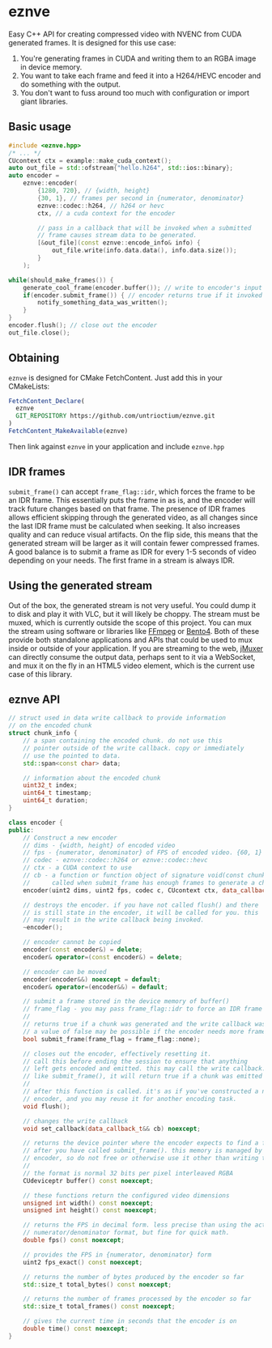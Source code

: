 # eznve
Easy C++ API for creating compressed video with NVENC from CUDA generated frames. It is designed for this use case:
1. You're generating frames in CUDA and writing them to an RGBA image in device memory.
2. You want to take each frame and feed it into a H264/HEVC encoder and do something with the output.
3. You don't want to fuss around too much with configuration or import giant libraries.

## Basic usage
```cpp
#include <eznve.hpp>
/* ... */
CUcontext ctx = example::make_cuda_context();
auto out_file = std::ofstream{"hello.h264", std::ios::binary};
auto encoder = 
    eznve::encoder(
        {1280, 720}, // {width, height}
        {30, 1}, // frames per second in {numerator, denominator}
        eznve::codec::h264, // h264 or hevc 
        ctx, // a cuda context for the encoder

        // pass in a callback that will be invoked when a submitted
        // frame causes stream data to be generated.
        [&out_file](const eznve::encode_info& info) {
            out_file.write(info.data.data(), info.data.size());
        }    
    );

while(should_make_frames()) {
    generate_cool_frame(encoder.buffer()); // write to encoder's input buffer
    if(encoder.submit_frame()) { // encoder returns true if it invoked the write callback
        notify_something_data_was_written();
    }
}
encoder.flush(); // close out the encoder
out_file.close();
```

## Obtaining
`eznve` is designed for CMake FetchContent. Just add this in your CMakeLists:
```cmake
FetchContent_Declare(
  eznve
  GIT_REPOSITORY https://github.com/untrioctium/eznve.git
)
FetchContent_MakeAvailable(eznve)
```
Then link against `eznve` in your application and include `eznve.hpp`

## IDR frames
`submit_frame()` can accept `frame_flag::idr`, which forces the frame to be an IDR frame. This essentially puts the frame in as is, and the encoder will track future changes based on that frame. The presence of IDR frames allows efficient skipping through the generated video, as all changes since the last IDR frame must be calculated when seeking. It also increases quality and can reduce visual artifacts. On the flip side, this means that the generated stream will be larger as it will contain fewer compressed frames. A good balance is to submit a frame as IDR for every 1-5 seconds of video depending on your needs. The first frame in a stream is always IDR.

## Using the generated stream
Out of the box, the generated stream is not very useful. You could dump it to disk and play it with VLC, but it will likely be choppy. The stream must be muxed, which is currently outside the scope of this project. You can mux the stream using software or libraries like [FFmpeg](https://ffmpeg.org/) or [Bento4](https://www.bento4.com/). Both of these provide both standalone applications and APIs that could be used to mux inside or outside of your application. If you are streaming to the web, [jMuxer](https://github.com/samirkumardas/jmuxer) can directly consume the output  data, perhaps sent to it via a WebSocket, and mux it on the fly in an HTML5 video element, which is the current use case of this library.

## eznve API
```cpp
// struct used in data write callback to provide information
// on the encoded chunk
struct chunk_info {
    // a span containing the encoded chunk. do not use this
    // pointer outside of the write callback. copy or immediately
    // use the pointed to data.
    std::span<const char> data;

    // information about the encoded chunk
    uint32_t index;
    uint64_t timestamp;
    uint64_t duration;
}

class encoder {
public:
    // Construct a new encoder
    // dims - {width, height} of encoded video
    // fps - {numerator, denominator} of FPS of encoded video. {60, 1} is 60fps, {100, 3} would be 33.33...fps
    // codec - eznve::codec::h264 or eznve::codec::hevc
    // ctx - a CUDA context to use 
    // cb - a function or function object of signature void(const chunk_info&).
    //      called when submit_frame has enough frames to generate a chunk.
    encoder(uint2 dims, uint2 fps, codec c, CUcontext ctx, data_callback_t&& cb);

    // destroys the encoder. if you have not called flush() and there
    // is still state in the encoder, it will be called for you. this
    // may result in the write callback being invoked. 
    ~encoder();

    // encoder cannot be copied
	encoder(const encoder&) = delete;
	encoder& operator=(const encoder&) = delete;

    // encoder can be moved
    encoder(encoder&&) noexcept = default;
	encoder& operator=(encoder&&) = default;

    // submit a frame stored in the device memory of buffer()
    // frame_flag - you may pass frame_flag::idr to force an IDR frame
    //
    // returns true if a chunk was generated and the write callback was invoked.
    // a value of false may be possible if the encoder needs more frames
    bool submit_frame(frame_flag = frame_flag::none);

    // closes out the encoder, effectively resetting it.
    // call this before ending the session to ensure that anything
    // left gets encoded and emitted. this may call the write callback.
    // like submit_frame(), it will return true if a chunk was emitted
    //
    // after this function is called. it's as if you've constructed a new
    // encoder, and you may reuse it for another encoding task.
    void flush();

    // changes the write callback
    void set_callback(data_callback_t&& cb) noexcept;

    // returns the device pointer where the encoder expects to find a frame
    // after you have called submit_frame(). this memory is managed by the
    // encoder, so do not free or otherwise use it other than writing to it.
    //
    // the format is normal 32 bits per pixel interleaved RGBA
    CUdeviceptr buffer() const noexcept;

    // these functions return the configured video dimensions
    unsigned int width() const noexcept;
    unsigned int height() const noexcept;

    // returns the FPS in decimal form. less precise than using the actual
    // numerator/denominator format, but fine for quick math.
    double fps() const noexcept;

    // provides the FPS in {numerator, denominator} form
    uint2 fps_exact() const noexcept;

    // returns the number of bytes produced by the encoder so far
    std::size_t total_bytes() const noexcept;

    // returns the number of frames processed by the encoder so far
    std::size_t total_frames() const noexcept;

    // gives the current time in seconds that the encoder is on
    double time() const noexcept;
}